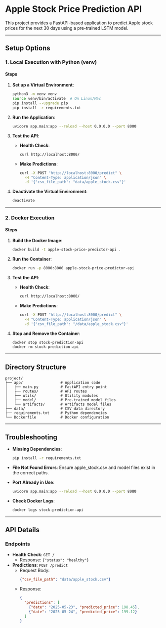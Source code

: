 # Apple Stock Price Prediction API

This project provides a FastAPI-based application to predict Apple stock prices for the next 30 days using a pre-trained LSTM model.

---

## **Setup Options**

### **1. Local Execution with Python (venv)**

#### **Steps**
1. **Set up a Virtual Environment**:
   ```bash
   python3 -m venv venv
   source venv/bin/activate  # On Linux/Mac
   pip install --upgrade pip
   pip install -r requirements.txt
   ```

2. **Run the Application**:
   ```bash
   uvicorn app.main:app --reload --host 0.0.0.0 --port 8000
   ```

3. **Test the API**:
   - **Health Check**:
     ```bash
     curl http://localhost:8000/
     ```
   - **Make Predictions**:
     ```bash
     curl -X POST "http://localhost:8000/predict" \
       -H "Content-Type: application/json" \
       -d '{"csv_file_path": "data/apple_stock.csv"}'
     ```

4. **Deactivate the Virtual Environment**:
   ```bash
   deactivate
   ```

---

### **2. Docker Execution**

#### **Steps**
1. **Build the Docker Image**:
   ```bash
   docker build -t apple-stock-price-predictor-api .
   ```

2. **Run the Container**:
   ```bash
   docker run -p 8000:8000 apple-stock-price-predictor-api
   ```

3. **Test the API**:
   - **Health Check**:
     ```bash
     curl http://localhost:8000/
     ```
   - **Make Predictions**:
     ```bash
     curl -X POST "http://localhost:8000/predict" \
       -H "Content-Type: application/json" \
       -d '{"csv_file_path": "/data/apple_stock.csv"}'
     ```

4. **Stop and Remove the Container**:
   ```bash
   docker stop stock-prediction-api
   docker rm stock-prediction-api
   ```

---

## **Directory Structure**
```
project/
├── app/                 # Application code
│   ├── main.py          # FastAPI entry point
│   ├── routes/          # API routes
│   ├── utils/           # Utility modules
│   ├── model/           # Pre-trained model files
│   └── artifacts/       # Artifacts model files    
├── data/                # CSV data directory
├── requirements.txt     # Python dependencies
└── Dockerfile           # Docker configuration
```

---

## **Troubleshooting**

- **Missing Dependencies**:
  ```bash
  pip install -r requirements.txt
  ```

- **File Not Found Errors**:
  Ensure apple_stock.csv and model files exist in the correct paths.

- **Port Already in Use**:
  ```bash
  uvicorn app.main:app --reload --host 0.0.0.0 --port 8080
  ```

- **Check Docker Logs**:
  ```bash
  docker logs stock-prediction-api
  ```

---

## **API Details**

### **Endpoints**
- **Health Check**: `GET /`
  - Response: `{"status": "healthy"}`
- **Predictions**: `POST /predict`
  - Request Body:
    ```json
    {"csv_file_path": "data/apple_stock.csv"}
    ```
  - Response:
    ```json
    {
      "predictions": [
        {"date": "2025-05-23", "predicted_price": 198.45},
        {"date": "2025-05-24", "predicted_price": 199.12}
      ]
    }
    ```
